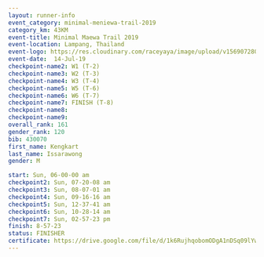 ```yaml
---
layout: runner-info 
event_category: minimal-meniewa-trail-2019 
category_km: 43KM 
event-title: Minimal Maewa Trail 2019 
event-location: Lampang, Thailand 
event-logo: https://res.cloudinary.com/raceyaya/image/upload/v1569072805/logo/minimal-trail_ktnvsp.jpg 
event-date:  14-Jul-19 
checkpoint-name2: W1 (T-2) 
checkpoint-name3: W2 (T-3) 
checkpoint-name4: W3 (T-4) 
checkpoint-name5: W5 (T-6) 
checkpoint-name6: W6 (T-7) 
checkpoint-name7: FINISH (T-8) 
checkpoint-name8: 
checkpoint-name9: 
overall_rank: 161
gender_rank: 120
bib: 430070
first_name: Kengkart
last_name: Issarawong
gender: M

start: Sun, 06-00-00 am
checkpoint2: Sun, 07-20-08 am
checkpoint3: Sun, 08-07-01 am
checkpoint4: Sun, 09-16-16 am
checkpoint5: Sun, 12-37-41 am
checkpoint6: Sun, 10-28-14 am
checkpoint7: Sun, 02-57-23 pm
finish: 8-57-23
status: FINISHER
certificate: https://drive.google.com/file/d/1k6RujhqobomODgA1nDSq09lYwmNCA0ia/view?usp=sharing
---
```

